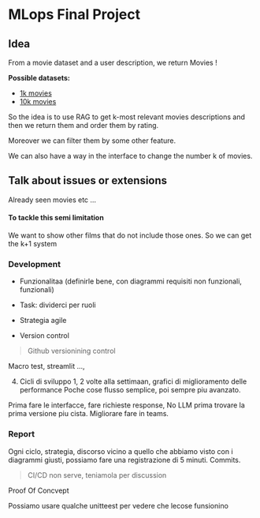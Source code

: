 # MLops Final Project

## Idea

From a movie dataset and a user description, we return Movies !

**Possible datasets:**

- [1k movies](https://www.kaggle.com/datasets/akashkotal/imbd-top-1000-with-description)
- [10k movies](https://www.kaggle.com/datasets/ashpalsingh1525/imdb-movies-dataset)

So the idea is to use RAG to get k-most relevant movies descriptions and then we return them and order them by rating.

Moreover we can filter them by some other feature.

We can also have a way in the interface to change the number k of movies.

## Talk about issues or extensions

Already seen movies etc ...

#### To tackle this semi limitation

We want to show other films that do not include those ones. So we can get the k+1 system

### Development

- Funzionalitaa (definirle bene, con diagrammi requisiti non funzionali, funzionali)

- Task: dividerci per ruoli
- Strategia agile
- Version control

> Github versionining control

Macro test, streamlit ...,

4. Cicli di sviluppo 1, 2 volte alla settimaan, grafici di miglioramento delle performance
   Poche cose flusso semplice, poi sempre piu avanzato.

Prima fare le interfacce, fare richieste response, No LLM prima trovare la prima versione piu cista.
Migliorare fare in teams.

### Report

Ogni ciclo, strategia, discorso vicino a quello che abbiamo visto con i diagrammi giusti, possiamo fare una registrazione di 5 minuti. Commits.

> CI/CD non serve, teniamola per discussion

Proof Of Concvept

Possiamo usare qualche unitteest per vedere che lecose funsionino

